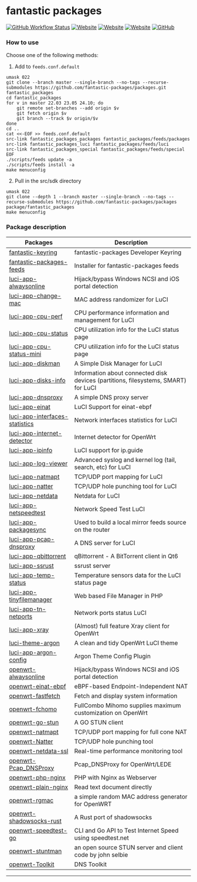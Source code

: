 fantastic packages
==================

[![GitHub Workflow Status](https://img.shields.io/github/actions/workflow/status/fantastic-packages/packages/AutoBuild.yml?label=AutoBuild&style=flat-square)](https://github.com/fantastic-packages/packages/actions/workflows/AutoBuild.yml)
[![Website](https://img.shields.io/website?down_message=offline&label=Donwload%20pages&style=flat-square&up_message=online&url=https%3A%2F%2Ffantastic-packages.github.io%2Fpackages%2F)](https://fantastic-packages.github.io/packages/)
[![Website](https://img.shields.io/website?down_message=open&label=Install%20Guide&style=flat-square&up_message=open&up_color=blue&down_color=blue&url=https%3A%2F%2Fgithub.com%2Ffantastic-packages%2Fpackages%2Ftree%2Fgh-pages)](https://github.com/fantastic-packages/packages/tree/gh-pages#how-to-use-on-openwrt)
[![Website](https://img.shields.io/website?down_message=open&label=Fork%20Guide&style=flat-square&up_message=open&up_color=8A2BE2&down_color=8A2BE2&url=https%3A%2F%2Fgithub.com%2Ffantastic-packages%2Fpackages%2Fblob%2Fmaster%2FForkTheProject.md)](https://github.com/fantastic-packages/packages/blob/master/ForkTheProject.md)
[![GitHub](https://img.shields.io/github/license/fantastic-packages/packages?style=flat-square)](./LICENSE)

### How to use
Choose one of the following methods:
1. Add to `feeds.conf.default`
```shell
umask 022
git clone --branch master --single-branch --no-tags --recurse-submodules https://github.com/fantastic-packages/packages.git fantastic_packages
cd fantastic_packages
for v in master 22.03 23.05 24.10; do
	git remote set-branches --add origin $v
	git fetch origin $v
	git branch --track $v origin/$v
done
cd ..
cat <<-EOF >> feeds.conf.default
src-link fantastic_packages_packages fantastic_packages/feeds/packages
src-link fantastic_packages_luci fantastic_packages/feeds/luci
src-link fantastic_packages_special fantastic_packages/feeds/special
EOF
./scripts/feeds update -a
./scripts/feeds install -a
make menuconfig
```
2. Pull in the src/sdk directory
```shell
umask 022
git clone --depth 1 --branch master --single-branch --no-tags --recurse-submodules https://github.com/fantastic-packages/packages package/fantastic_packages
make menuconfig
```

### Package description
| Packages | Description |
| ---- | ---- |
| [fantastic-keyring][] | fantastic-packages Developer Keyring |
| [fantastic-packages-feeds][] | Installer for fantastic-packages feeds |
| [luci-app-alwaysonline][] | Hijack/bypass Windows NCSI and iOS portal detection |
| [luci-app-change-mac][] | MAC address randomizer for LuCI |
| [luci-app-cpu-perf][] | CPU performance information and management for LuCI |
| [luci-app-cpu-status][] | CPU utilization info for the LuCI status page |
| [luci-app-cpu-status-mini][] | CPU utilization info for the LuCI status page |
| [luci-app-diskman][] | A Simple Disk Manager for LuCI |
| [luci-app-disks-info][] | Information about connected disk devices (partitions, filesystems, SMART) for LuCI |
| [luci-app-dnsproxy][] | A simple DNS proxy server |
| [luci-app-einat][] | LuCI Support for einat-ebpf |
| [luci-app-interfaces-statistics][] | Network interfaces statistics for LuCI |
| [luci-app-internet-detector][] | Internet detector for OpenWrt |
| [luci-app-ipinfo][] | LuCI support for ip.guide |
| [luci-app-log-viewer][] | Advanced syslog and kernel log (tail, search, etc) for LuCI |
| [luci-app-natmapt][] | TCP/UDP port mapping for LuCI |
| [luci-app-natter][] | TCP/UDP hole punching tool for LuCI |
| [luci-app-netdata][] | Netdata for LuCI |
| [luci-app-netspeedtest][] | Network Speed Test LuCI |
| [luci-app-packagesync][] | Used to build a local mirror feeds source on the router |
| [luci-app-pcap-dnsproxy][] | A DNS server for LuCI |
| [luci-app-qbittorrent][] | qBittorrent - A BitTorrent client in Qt6 |
| [luci-app-ssrust][] | ssrust server |
| [luci-app-temp-status][] | Temperature sensors data for the LuCI status page |
| [luci-app-tinyfilemanager][] | Web based File Manager in PHP |
| [luci-app-tn-netports][] | Network ports status LuCI |
| [luci-app-xray][] | (Almost) full feature Xray client for OpenWrt |
| [luci-theme-argon][] | A clean and tidy OpenWrt LuCI theme |
| [luci-app-argon-config][] | Argon Theme Config Plugin |
| [openwrt-alwaysonline][] | Hijack/bypass Windows NCSI and iOS portal detection |
| [openwrt-einat-ebpf][] | eBPF-based Endpoint-Independent NAT |
| [openwrt-fastfetch][] | Fetch and display system information |
| [openwrt-fchomo][] | FullCombo Mihomo supplies maximum customization on OpenWrt |
| [openwrt-go-stun][] | A GO STUN client |
| [openwrt-natmapt][] | TCP/UDP port mapping for full cone NAT |
| [openwrt-Natter][] | TCP/UDP hole punching tool |
| [openwrt-netdata-ssl][] | Real-time performance monitoring tool |
| [openwrt-Pcap_DNSProxy][] | Pcap_DNSProxy for OpenWrt/LEDE |
| [openwrt-php-nginx][] | PHP with Nginx as Webserver |
| [openwrt-plain-nginx][] | Read text document directly |
| [openwrt-rgmac][] | a simple random MAC address generator for OpenWRT |
| [openwrt-shadowsocks-rust][] | A Rust port of shadowsocks |
| [openwrt-speedtest-go][] | CLI and Go API to Test Internet Speed using speedtest.net |
| [openwrt-stuntman][] | an open source STUN server and client code by john selbie |
| [openwrt-Toolkit][] | DNS Toolkit |

--------

[fantastic-keyring]: https://github.com/fantastic-packages/fantastic-keyring
[fantastic-packages-feeds]: https://github.com/fantastic-packages/fantastic-packages-feeds
[luci-app-alwaysonline]: https://github.com/muink/luci-app-alwaysonline
[luci-app-change-mac]: https://github.com/muink/luci-app-change-mac
[luci-app-cpu-perf]: https://github.com/gSpotx2f/luci-app-cpu-perf
[luci-app-cpu-status]: https://github.com/gSpotx2f/luci-app-cpu-status
[luci-app-cpu-status-mini]: https://github.com/gSpotx2f/luci-app-cpu-status-mini
[luci-app-diskman]: https://github.com/lisaac/luci-app-diskman
[luci-app-disks-info]: https://github.com/gSpotx2f/luci-app-disks-info
[luci-app-dnsproxy]: https://github.com/muink/luci-app-dnsproxy
[luci-app-einat]: https://github.com/muink/luci-app-einat
[luci-app-interfaces-statistics]: https://github.com/gSpotx2f/luci-app-interfaces-statistics
[luci-app-internet-detector]: https://github.com/gSpotx2f/luci-app-internet-detector
[luci-app-ipinfo]: https://github.com/animegasan/luci-app-ipinfo
[luci-app-log-viewer]: https://github.com/gSpotx2f/luci-app-log
[luci-app-natmapt]: https://github.com/muink/luci-app-natmapt
[luci-app-natter]: https://github.com/muink/luci-app-natter
[luci-app-netdata]: https://github.com/muink/luci-app-netdata
[luci-app-netspeedtest]: https://github.com/muink/luci-app-netspeedtest
[luci-app-packagesync]: https://github.com/muink/luci-app-packagesync
[luci-app-pcap-dnsproxy]: https://github.com/muink/luci-app-pcap-dnsproxy
[luci-app-qbittorrent]: https://github.com/sbwml/luci-app-qbittorrent
[luci-app-ssrust]: https://github.com/muink/luci-app-ssrust
[luci-app-temp-status]: https://github.com/gSpotx2f/luci-app-temp-status
[luci-app-tinyfilemanager]: https://github.com/muink/luci-app-tinyfilemanager
[luci-app-tn-netports]: https://github.com/muink/luci-app-tn-netports
[luci-app-xray]: https://github.com/yichya/luci-app-xray
[luci-theme-argon]: https://github.com/jerrykuku/luci-theme-argon
[luci-app-argon-config]: https://github.com/jerrykuku/luci-app-argon-config
[openwrt-alwaysonline]: https://github.com/muink/openwrt-alwaysonline
[openwrt-einat-ebpf]: https://github.com/muink/openwrt-einat-ebpf
[openwrt-fastfetch]: https://github.com/muink/openwrt-fastfetch
[openwrt-fchomo]: https://github.com/fcshark-org/openwrt-fchomo
[openwrt-go-stun]: https://github.com/muink/openwrt-go-stun
[openwrt-natmapt]: https://github.com/muink/openwrt-natmapt
[openwrt-Natter]: https://github.com/muink/openwrt-Natter
[openwrt-netdata-ssl]: https://github.com/muink/openwrt-netdata-ssl
[openwrt-Pcap_DNSProxy]: https://github.com/muink/openwrt-Pcap_DNSProxy
[openwrt-php-nginx]: https://github.com/muink/openwrt-php-nginx
[openwrt-plain-nginx]: ./packages/openwrt-plain-nginx
[openwrt-rgmac]: https://github.com/muink/openwrt-rgmac
[openwrt-shadowsocks-rust]: https://github.com/muink/openwrt-shadowsocks-rust
[openwrt-speedtest-go]: https://github.com/muink/openwrt-speedtest-go
[openwrt-stuntman]: https://github.com/muink/openwrt-stuntman
[openwrt-Toolkit]: https://github.com/muink/openwrt-Toolkit
